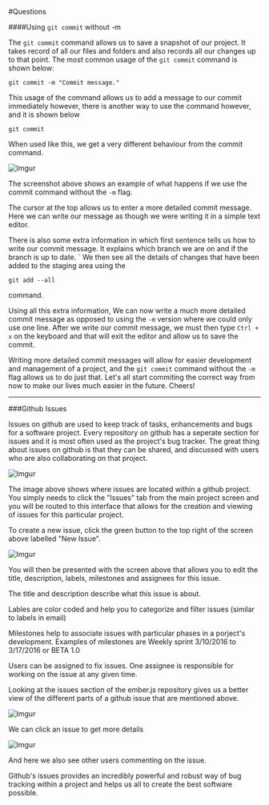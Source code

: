 #Questions



####Using `git commit` without -m

The `git commit` command allows us to save a snapshot of our project. It takes record of all our files and folders and also records all our changes up to that point. The most common usage of the `git commit` command is shown below:

	git commit -m "Commit message."

This usage of the command allows us to add a message to our commit immediately however, there is another way to use the command however, and it is shown below

	git commit

When used like this, we get a very different behaviour from the commit command. 

![Imgur](http://i.imgur.com/TTOFTG4.png)

The screenshot above shows an example of what happens if we use the commit command without the `-m` flag.

The cursor at the top allows us to enter a more detailed commit message. Here we can write our message as though we were writing it in a simple text editor. 

There is also some extra information in which first sentence tells us how to write our commit message. It explains which branch we are on and if the branch is up to date. 
`
We then see all the details of changes that have been added to the staging area using the 

	git add --all

command. 

Using all this extra information, We can now write a much more detailed commit message as opposed to using the `-m` version where we could only use one line. After we write our commit message, we must then type `Ctrl + x` on the keyboard and that will exit the editor and allow us to save the commit. 

Writing more detailed commit messages will allow for easier development and management of a project, and the `git commit` command without the `-m` flag allows us to do just that. Let's all start commiting the correct way from now to make our lives much easier in the future. Cheers! 


---

###Github Issues

Issues on github are used to keep track of tasks, enhancements and bugs for a software project. Every repository on github has a seperate section for issues and it is most often used as the project's bug tracker. The great thing about issues on github is that they can be shared, and discussed with users who are also collaborating on that project. 

![Imgur](http://i.imgur.com/kR8ExjN.png)

The image above shows where issues are located within a github project. You simply needs to click the "Issues" tab from the main project screen and you will be routed to this interface that allows for the creation and viewing of issues for this particular project.

To create a new issue, click the green button to the top right of the screen above labelled "New Issue".

![Imgur](http://i.imgur.com/jVq8Odf.png)

You will then be presented with the screen above that allows you to edit the title, description, labels, milestones and  assignees for this issue. 

The title and description describe what this issue is about.

Lables are color coded and help you to categorize and filter issues (similar to labels in email)

Milestones help to associate issues with particular phases in a porject's development. Examples of milestones are Weekly sprint 3/10/2016 to 3/17/2016 or BETA 1.0

Users can be assigned to fix issues. One assignee is responsible for working on the issue at any given time.

Looking at the issues section of the ember.js repository gives us a better view of the different parts of a github issue that are mentioned above.

![Imgur](http://i.imgur.com/9FVSQxF.png)

We can click an issue to get more details

![Imgur](http://i.imgur.com/6IPbX1f.png)

And here we also see other users commenting on the issue.

Github's issues provides an incredibly powerful and robust way of bug tracking  within a project and helps us all to create the best software possible.

